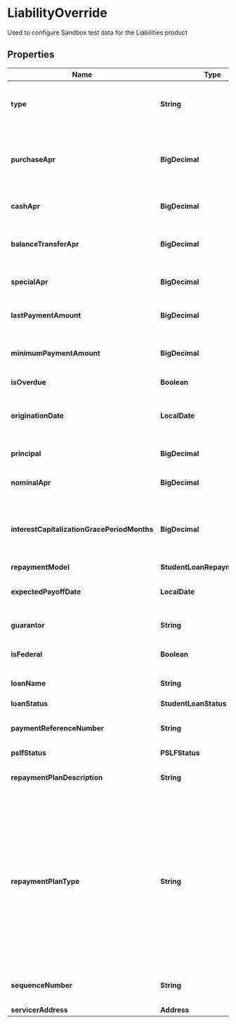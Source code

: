 

# LiabilityOverride

Used to configure Sandbox test data for the Liabilities product

## Properties

| Name | Type | Description | Notes |
|------------ | ------------- | ------------- | -------------|
|**type** | **String** | The type of the liability object, either &#x60;credit&#x60; or &#x60;student&#x60;. Mortgages are not currently supported in the custom Sandbox. |  |
|**purchaseApr** | **BigDecimal** | The purchase APR percentage value. For simplicity, this is the only interest rate used to calculate interest charges. Can only be set if &#x60;type&#x60; is &#x60;credit&#x60;. |  |
|**cashApr** | **BigDecimal** | The cash APR percentage value. Can only be set if &#x60;type&#x60; is &#x60;credit&#x60;. |  |
|**balanceTransferApr** | **BigDecimal** | The balance transfer APR percentage value. Can only be set if &#x60;type&#x60; is &#x60;credit&#x60;. Can only be set if &#x60;type&#x60; is &#x60;credit&#x60;. |  |
|**specialApr** | **BigDecimal** | The special APR percentage value. Can only be set if &#x60;type&#x60; is &#x60;credit&#x60;. |  |
|**lastPaymentAmount** | **BigDecimal** | Override the &#x60;last_payment_amount&#x60; field. Can only be set if &#x60;type&#x60; is &#x60;credit&#x60;. |  |
|**minimumPaymentAmount** | **BigDecimal** | Override the &#x60;minimum_payment_amount&#x60; field. Can only be set if &#x60;type&#x60; is &#x60;credit&#x60; or &#x60;student&#x60;. |  |
|**isOverdue** | **Boolean** | Override the &#x60;is_overdue&#x60; field |  |
|**originationDate** | **LocalDate** | The date on which the loan was initially lent, in [ISO 8601](https://wikipedia.org/wiki/ISO_8601) (YYYY-MM-DD) format. Can only be set if &#x60;type&#x60; is &#x60;student&#x60;. |  |
|**principal** | **BigDecimal** | The original loan principal. Can only be set if &#x60;type&#x60; is &#x60;student&#x60;. |  |
|**nominalApr** | **BigDecimal** | The interest rate on the loan as a percentage. Can only be set if &#x60;type&#x60; is &#x60;student&#x60;. |  |
|**interestCapitalizationGracePeriodMonths** | **BigDecimal** | If set, interest capitalization begins at the given number of months after loan origination. By default interest is never capitalized. Can only be set if &#x60;type&#x60; is &#x60;student&#x60;. |  |
|**repaymentModel** | **StudentLoanRepaymentModel** |  |  |
|**expectedPayoffDate** | **LocalDate** | Override the &#x60;expected_payoff_date&#x60; field. Can only be set if &#x60;type&#x60; is &#x60;student&#x60;. |  |
|**guarantor** | **String** | Override the &#x60;guarantor&#x60; field. Can only be set if &#x60;type&#x60; is &#x60;student&#x60;. |  |
|**isFederal** | **Boolean** | Override the &#x60;is_federal&#x60; field. Can only be set if &#x60;type&#x60; is &#x60;student&#x60;. |  |
|**loanName** | **String** | Override the &#x60;loan_name&#x60; field. Can only be set if &#x60;type&#x60; is &#x60;student&#x60;. |  |
|**loanStatus** | **StudentLoanStatus** |  |  |
|**paymentReferenceNumber** | **String** | Override the &#x60;payment_reference_number&#x60; field. Can only be set if &#x60;type&#x60; is &#x60;student&#x60;. |  |
|**pslfStatus** | **PSLFStatus** |  |  |
|**repaymentPlanDescription** | **String** | Override the &#x60;repayment_plan.description&#x60; field. Can only be set if &#x60;type&#x60; is &#x60;student&#x60;. |  |
|**repaymentPlanType** | **String** | Override the &#x60;repayment_plan.type&#x60; field. Can only be set if &#x60;type&#x60; is &#x60;student&#x60;. Possible values are: &#x60;\&quot;extended graduated\&quot;&#x60;, &#x60;\&quot;extended standard\&quot;&#x60;, &#x60;\&quot;graduated\&quot;&#x60;, &#x60;\&quot;income-contingent repayment\&quot;&#x60;, &#x60;\&quot;income-based repayment\&quot;&#x60;, &#x60;\&quot;interest only\&quot;&#x60;, &#x60;\&quot;other\&quot;&#x60;, &#x60;\&quot;pay as you earn\&quot;&#x60;, &#x60;\&quot;revised pay as you earn\&quot;&#x60;, or &#x60;\&quot;standard\&quot;&#x60;. |  |
|**sequenceNumber** | **String** | Override the &#x60;sequence_number&#x60; field. Can only be set if &#x60;type&#x60; is &#x60;student&#x60;. |  |
|**servicerAddress** | **Address** |  |  |



